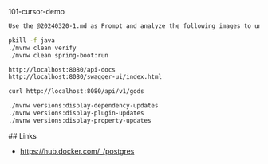 101-cursor-demo

```bash
Use the @20240320-1.md as Prompt and analyze the following images to understand the required development.

pkill -f java
./mvnw clean verify
./mvnw clean spring-boot:run

http://localhost:8080/api-docs
http://localhost:8080/swagger-ui/index.html

curl http://localhost:8080/api/v1/gods

./mvnw versions:display-dependency-updates
./mvnw versions:display-plugin-updates
./mvnw versions:display-property-updates
```

## Links

- https://hub.docker.com/_/postgres
